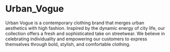 # Urban_Vogue
Urban Vogue is a contemporary clothing brand that merges urban aesthetics with high fashion. Inspired by the dynamic energy of city life, our collection offers a fresh and sophisticated take on streetwear. We believe in celebrating individuality and empowering our customers to express themselves through bold, stylish, and comfortable clothing.
